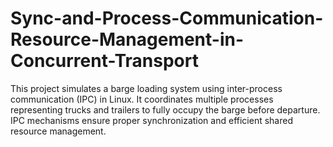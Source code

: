 # Sync-and-Process-Communication-Resource-Management-in-Concurrent-Transport
This project simulates a barge loading system using inter-process communication (IPC) in Linux. It coordinates multiple processes representing trucks and trailers to fully occupy the barge before departure. IPC mechanisms ensure proper synchronization and efficient shared resource management.
